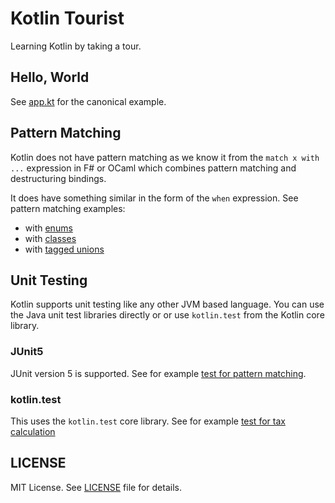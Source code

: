 # Kotlin Tourist
Learning Kotlin by taking a tour.

## Hello, World
See [app.kt](src/tourist/app.kt) for the canonical example.

## Pattern Matching
Kotlin does not have pattern matching as we know it from the `match x with ...` expression in F# or OCaml which combines pattern matching and destructuring bindings.

It does have something similar in the form of the `when` expression.
See pattern matching examples:
- with [enums](src/tourist/patternmatching/withenums/MatchOnEnums.kt)
- with [classes](src/tourist/patternmatching/withdataclasses/MatchOnDataClasses.kt)
- with [tagged unions](src/tourist/patternmatching/withtaggedunions/MatchOnTaggedUnions.kt) 

## Unit Testing
Kotlin supports unit testing like any other JVM based language.
You can use the Java unit test libraries directly or or use `kotlin.test` from 
the Kotlin core library.

### JUnit5
JUnit version 5 is supported. See for example [test for pattern matching](src/tourist-test/patternmatching/withdataclasses/MatchOnDataClassesKtTest.kt).

### kotlin.test
This uses the `kotlin.test` core library.
See for example [test for tax calculation](src/tourist-test/taxcalculations/TaxCalculationsKtTest.kt)

## LICENSE
MIT License. See [LICENSE](LICENSE) file for details.